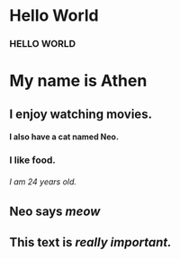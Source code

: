 # Hello World

### HELLO WORLD

# My name is Athen

## I enjoy watching movies.

#### I also have a cat named Neo.

### I like food.

###### I am 24 years old.

## Neo says *meow*

## This text is ***really important.***
